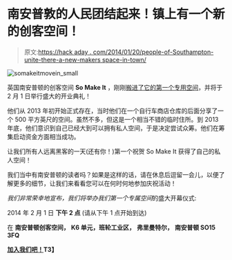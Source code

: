 # 南安普敦的人民团结起来！镇上有一个新的创客空间！

> 原文:[https://hack aday . com/2014/01/20/people-of-Southampton-unite-there-a-new-makers space-in-town/](https://hackaday.com/2014/01/20/people-of-southampton-unite-theres-a-new-makerspace-in-town/)

![somakeitmovein_small](../Images/93fbb0fdd957c72ab953086675a46037.png)

英国南安普顿的创客空间 **So Make It** ，刚刚[搬进了它的第一个专用空间](http://blog.somakeit.org.uk/2014/01/20/a-place-of-our-own/)，并将于 2 月 1 日举行盛大的开业典礼！

他们从 2013 年初开始正式存在，当时他们在一个自行车商店仓库的后面分享了一个 500 平方英尺的空间。虽然不多，但这是一个相当不错的临时住所。到 2013 年底，他们意识到自己已经大到可以拥有私人空间，于是决定尝试众筹。他们在筹集启动资金方面相当成功。

让我们所有人远离黑客的一天(还有你！)第一个祝贺 So Make It 获得了自己的私人空间！

我们当中有南安普顿的读者吗？如果是这样的话，请在休息后逗留一会儿，以便了解更多的细节，让我们来看看您可以在何时何地参加庆祝活动！

*我们非常荣幸地宣布，我们将举办我们第一个专属空间*的盛大开幕仪式:

2014 年 2 月 1 日
**下午 2 点**
(请从下午 1 点开始到达)

在
**南安普顿创客空间，**
**K6 单元，班轮工业区，**
**弗里曼特尔，**
**南安普顿 SO15 3FQ**

**[加入我们吧！](http://www.somakeit.org.uk/visit/)T3】**